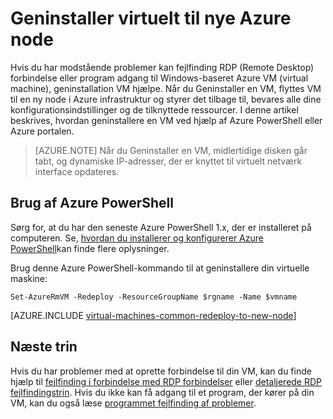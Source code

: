 <properties 
    pageTitle="Geninstaller Windows virtuelle maskiner | Microsoft Azure" 
    description="Beskriver, hvordan du Geninstaller Windows virtuelle maskiner for at reducere RDP forbindelsesproblemer." 
    services="virtual-machines-windows" 
    documentationCenter="virtual-machines" 
    authors="iainfoulds" 
    manager="timlt"
    tags="azure-resource-manager,top-support-issue" 
/>
    

<tags 
    ms.service="virtual-machines-windows" 
    ms.devlang="na" 
    ms.topic="support-article" 
    ms.tgt_pltfrm="vm-windows"
    ms.workload="infrastructure" 
    ms.date="09/19/2016" 
    ms.author="iainfou" 
/>


# <a name="redeploy-virtual-machine-to-new-azure-node"></a>Geninstaller virtuelt til nye Azure node

Hvis du har modstående problemer kan fejlfinding RDP (Remote Desktop) forbindelse eller program adgang til Windows-baseret Azure VM (virtual machine), geninstallation VM hjælpe. Når du Geninstaller en VM, flyttes VM til en ny node i Azure infrastruktur og styrer det tilbage til, bevares alle dine konfigurationsindstillinger og de tilknyttede ressourcer. I denne artikel beskrives, hvordan geninstallere en VM ved hjælp af Azure PowerShell eller Azure portalen.

> [AZURE.NOTE] Når du Geninstaller en VM, midlertidige disken går tabt, og dynamiske IP-adresser, der er knyttet til virtuelt netværk interface opdateres. 

## <a name="using-azure-powershell"></a>Brug af Azure PowerShell

Sørg for, at du har den seneste Azure PowerShell 1.x, der er installeret på computeren. Se, [hvordan du installerer og konfigurerer Azure PowerShell](../powershell-install-configure.md)kan finde flere oplysninger.

Brug denne Azure PowerShell-kommando til at geninstallere din virtuelle maskine:

    Set-AzureRmVM -Redeploy -ResourceGroupName $rgname -Name $vmname 


[AZURE.INCLUDE [virtual-machines-common-redeploy-to-new-node](../../includes/virtual-machines-common-redeploy-to-new-node.md)]


## <a name="next-steps"></a>Næste trin
Hvis du har problemer med at oprette forbindelse til din VM, kan du finde hjælp til [fejlfinding i forbindelse med RDP forbindelser](virtual-machines-windows-troubleshoot-rdp-connection.md) eller [detaljerede RDP fejlfindingstrin](virtual-machines-windows-detailed-troubleshoot-rdp.md). Hvis du ikke kan få adgang til et program, der kører på din VM, kan du også læse [programmet fejlfinding af problemer](virtual-machines-windows-troubleshoot-app-connection.md).